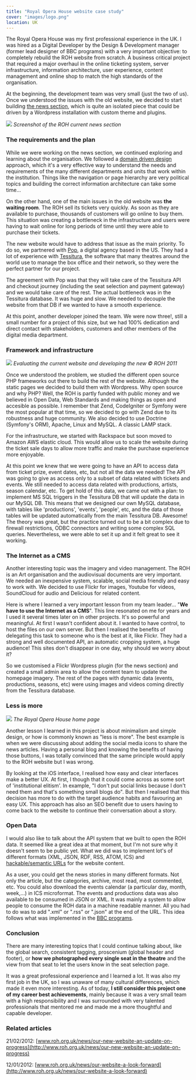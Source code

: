 ```yaml
---
title: "Royal Opera House website case study"
cover: "images/logo.png"
location: UK
---
```


The Royal Opera House was my first professional experience in the UK. I was hired as a Digital Developer by the Design & Development manager (former lead designer of BBC programs) with a very important objective: to completely rebuild the ROH website from scratch. A business critical project that required a major overhaul in the online ticketing system, server infrastructure, information architecture, user experience, content management and online shop to match the high standards of the organisation.

At the beginning, the development team was very small (just the two of us). Once we understood the issues with the old website, we decided to start building [the news section](http://www.roh.org.uk/news), which is quite an isolated piece that could be driven by a Wordpress installation with custom theme and plugins.

![](./images/1.jpg)
*Screenshot of the ROH current news section*

### The requirements and the plan

While we were working on the news section, we continued exploring and learning about the organisation. We followed a [domain driven design](https://en.wikipedia.org/wiki/Domain-driven_design) approach, which it's a very effective way to understand the needs and requirements of the many different departments and units that work within the institution. Things like the navigation or page hierarchy are very political topics and building the correct information architecture can take some time...

On the other hand, one of the main issues in the old website was **the waiting room**. The ROH sell its tickets very quickly. As soon as they are available to purchase, thousands of customers will go online to buy them. This situation was creating a bottleneck in the infrastructure and users were having to wait online for long periods of time until they were able to purchase their tickets.

The new website would have to address that issue as the main priority. To do so, we partnered with [Pop](http://www.popagency.com/), a digital agency based in the US. They had a lot of experience with [Tessitura](http://www.tessituranetwork.com/), the software that many theatres around the world use to manage the box office and their network, so they were the perfect partner for our project.

The agreement with Pop was that they will take care of the Tessitura API and checkout journey (including the seat selection and payment gateway) and we would take care of the rest. The actual bottleneck was in the Tessitura database. It was huge and slow. We needed to decouple the website from that DB if we wanted to have a smooth experience.

At this point, another developer joined the team. We were now three!, still a small number for a project of this size, but we had 100% dedication and direct contact with stakeholders, customers and other members of the digital media department.

### Framework and infrastructure

![](./images/3.jpg)
*Evaluating the current website and developing the new © ROH 2011*

Once we understood the problem, we studied the different open source PHP frameworks out there to build the rest of the website. Although the static pages we decided to build them with Wordpress. Why open source and why PHP? Well, the ROH is partly funded with public money and we believed in Open Data, Web Standards and making things as open and accesible as possible. I remember that Zend, CodeIgniter or Symfony were the most popular at that time, so we decided to go with Zend due to its robustness and huge community. We also decided to use Doctrine (Symfony's ORM), Apache, Linux and MySQL. A classic LAMP stack.

For the infrastructure, we started with Rackspace but soon moved to Amazon AWS elastic cloud. This would allow us to scale the website during the ticket sale days to allow more traffic and make the purchase experience more enjoyable.

At this point we knew that we were going to have an API to access data from ticket prize, event dates, etc, but not all the data we needed! The API was going to give as access only to a subset of data related with tickets and events. We still needed to access data related with productions, artists, season calendar, etc. To get hold of this data, we came out with a plan: to implement MS SQL triggers in the Tessitura DB that will update the data in our MySQL DB. This means that we designed our own MySQL database, with tables like 'productions', 'events', 'people', etc, and the data of those tables will be updated automatically from the main Tessitura DB. Awesome! The theory was great, but the practice turned out to be a bit complex due to firewall restrictions, ODBC connectors and writing some complex SQL queries. Nevertheless, we were able to set it up and it felt great to see it working.

### The Internet as a CMS

Another interesting topic was the imagery and video management. The ROH is an Art organisation and the audiovisual documents are very important. We needed an inexpensive system, scalable, social media friendly and easy to work with. We decided to use Flickr for images, Youtube for videos, SoundCloud for audio and Delicious for related content.

Here is where I learned a very important lesson from my team leader... "**We have to use the Internet as a CMS**". This line resonated on me for years and I used it several times later on in other projects. It's so powerful and meaningful. At first I wasn't confident about it. I wanted to have control, to host the files on our own server. But then I realised the benefits of delegating this task to someone who is the best at it, like Flickr. They had a strong and well documented API, an automatic cropping system, a huge audience! This sites don't disappear in one day, why should we worry about it?

So we customised a Flickr Wordpress plugin (for the news section) and created a small admin area to allow the content team to update the homepage imagery. The rest of the pages with dynamic data (events, productions, seasons, etc) were using images and videos coming directly from the Tessitura database.

### Less is more

![](./images/0.jpg)
*The Royal Opera House home page*

Another lesson I learned in this project is about minimalism and simple design, or how is commonly known as "less is more". The best example is when we were discussing about adding the social media icons to share the news articles. Having a personal blog and knowing the benefits of having those buttons, I was totally convinced that the same principle would apply to the ROH website but I was wrong.

By looking at the iOS interface, I realised how easy and clear interfaces make a better UX. At first, I though that it could come across as some sort of 'institutional elitism'. In example, "I don't put social links because I don't need them and that's something small blogs do". But then I realised that this decision has more to do with the target audience habits and favouring an easy UX. This approach has also an SEO benefit due to users having to come back to the website to continue their conversation about a story.

### Open Data

I would also like to talk about the API system that we built to open the ROH data. It seemed like a great idea at that moment, but I'm not sure why it doesn't seem to be public yet. What we did was to implement lot's of different formats (XML, JSON, RDF, RSS, ATOM, ICS) and [hackable/semantic URLs](https://en.wikipedia.org/wiki/Semantic_URL) for the website content.

As a user, you could get the news stories in many different formats. Not only the article, but the categories, archive, most read, most commented, etc. You could also download the events calendar (a particular day, month, week,...) in ICS microformat. The events and productions data was also available to be consumed in JSON or XML. It was mainly a system to allow people to consume the ROH data in a machine readable manner. All you had to do was to add ".xml" or ".rss" or ".json" at the end of the URL.
This idea follows what was implemented in the [BBC programs](http://www.bbc.co.uk/blogs/radiolabs/2008/05/helping_machines_play_with_pro.shtml).

### Conclusion

There are many interesting topics that I could continue talking about, like the global search, consistent tagging, proscenium (global header and footer), or **how we photographed every single seat in the theatre** and the view from that seat to let the users know in the seat selection page.

It was a great professional experience and I learned a lot. It was also my first job in the UK, so I was unaware of many cultural differences, which made it even more interesting. As of today, **I still consider this project one of my career best achievements**, mainly because it was a very small team with a high responsibility and I was surrounded with very talented professionals that mentored me and made me a more thoughtful and capable developer.

### Related articles

21/02/2012: [www.roh.org.uk/news/our-new-website-an-update-on-progress](http://www.roh.org.uk/news/our-new-website-an-update-on-progress)

12/01/2012: [www.roh.org.uk/news/our-website-a-look-forward](http://www.roh.org.uk/news/our-website-a-look-forward)

